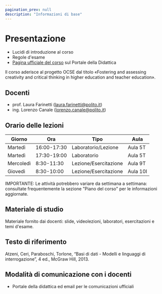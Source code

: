 ```yaml
---
pagination_prev: null
description: "Informazioni di base"
---
```


# Presentazione

-   Lucidi di introduzione al corso
-   Regole d'esame
-   [Pagina ufficiale del corso](https://didattica.polito.it/pls/portal30/gap.pkg_guide.viewGap?p_cod_ins=04AFQPC&p_a_acc=2024&p_header=S&p_lang=IT&multi=N) sul Portale della Didattica

Il corso aderisce al progetto OCSE dal titolo «Fostering and assessing creativity and critical thinking in higher education and teacher education».

## Docenti

- prof. Laura Farinetti (laura.farinetti@polito.it)
- ing. Lorenzo Canale (lorenzo.canale@polito.it)

## Orario delle lezioni

| Giorno   |Ora |Tipo |Aula |
|----------|----|-----|------|
| Martedì | 16:00-17:30 | Laboratorio/Lezione | Aula 5T |
| Martedì | 17:30-19:00 | Laboratorio | Aula 5T |
| Mercoledì | 8:30-11:30 | Lezione/Esercitazione | Aula 9T |
| Giovedì | 8:30-10:00 | Lezione/Esercitazione | Aula 10I |

IMPORTANTE: Le attività potrebbero variare da settimana a settimana: consultate frequentemente la sezione "Piano del corso" per le informazioni aggiornate.

## Materiale di studio

Materiale fornito dai docenti: slide, videolezioni, laboratori, esercitazioni e temi d'esame.

## Testo di riferimento

Atzeni, Ceri, Paraboschi, Torlone, “Basi di dati - Modelli e linguaggi di interrogazione”, 4 ed., McGraw Hill, 2013.

## Modalità di comunicazione con i docenti

- Portale della didattica ed email per le comunicazioni ufficiali
